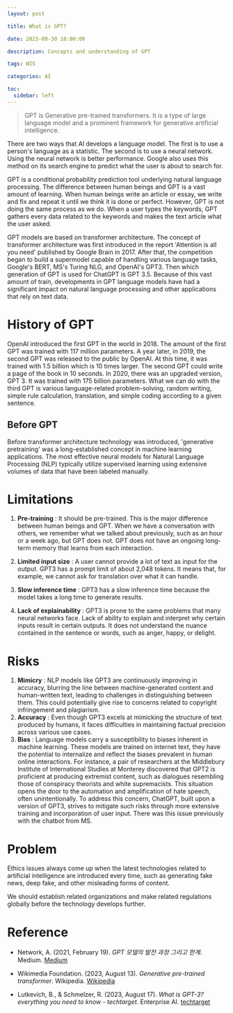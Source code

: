 ```yaml
---
layout: post

title: What is GPT?

date: 2023-08-30 18:00:00

description: Concepts and understanding of GPT

tags: WIS

categories: AI

toc:
  sidebar: left
---
```


> GPT is Generative pre-trained transformers.
> It is a type of large language model and a prominent framework for generative artificial intelligence.

There are two ways that AI develops a language model. The first is to use a person's language as a statistic. The second is to use a neural network. Using the neural network is better performance. Google also uses this method on its search engine to predict what the user is about to search for.

GPT is a conditional probability prediction tool underlying natural language processing. The difference between human beings and GPT is a vast amount of learning.
When human beings write an article or essay, we write and fix and repeat it until we think it is done or perfect. However, GPT is not doing the same process as we do. When a user types the keywords, GPT gathers every data related to the keywords and makes the text article what the user asked.

GPT models are based on transformer architecture.
The concept of transformer architecture was first introduced in the report 'Attention is all you need' published by Google Brain in 2017. After that, the competition began to build a supermodel capable of handling various language tasks, Google's BERT, MS's Turing NLG, and OpenAI's GPT3. Then which generation of GPT is used for ChatGPT is GPT 3.5.
Because of this vast amount of train, developments in GPT language models have had a significant impact on natural language processing and other applications that rely on text data.

# History of GPT

OpenAI introduced the first GPT in the world in 2018. The amount of the first GPT was trained with 117 million parameters. A year later, in 2019, the second GPT was released to the public by OpenAI. At this time, it was trained with 1.5 billion which is 10 times larger. The second GPT could write a page of the book in 10 seconds.
In 2020, there was an upgraded version, GPT 3. It was trained with 175 billion parameters. What we can do with the third GPT is various language-related problem-solving, random writing, simple rule calculation, translation, and simple coding according to a given sentence.

## Before GPT

Before transformer architecture technology was introduced, 'generative pretraining' was a long-established concept in machine learning applications. The most effective neural models for Natural Language Processing (NLP) typically utilize supervised learning using extensive volumes of data that have been labeled manually.

# Limitations

1. **Pre-training** : It should be pre-trained. This is the major difference between human beings and GPT. When we have a conversation with others, we remember what we talked about previously, such as an hour or a week ago, but GPT does not. GPT does not have an ongoing long-term memory that learns from each interaction.

2. **Limited input size** : A user cannot provide a lot of text as input for the output. GPT3 has a prompt limit of about 2,048 tokens. It means that, for example, we cannot ask for translation over what it can handle.

3. **Slow inference time** : GPT3 has a slow inference time because the model takes a long time to generate results.

4. **Lack of explainability** : GPT3 is prone to the same problems that many neural networks face. Lack of ability to explain and interpret why certain inputs result in certain outputs. It does not understand the nuance contained in the sentence or words, such as anger, happy, or delight.

# Risks

1. **Mimicry** : NLP models like GPT3 are continuously improving in accuracy, blurring the line between machine-generated content and human-written text, leading to challenges in distinguishing between them. This could potentially give rise to concerns related to copyright infringement and plagiarism.
2. **Accuracy** : Even though GPT3 excels at mimicking the structure of text produced by humans, it faces difficulties in maintaining factual precision across various use cases.
3. **Bias** : Language models carry a susceptibility to biases inherent in machine learning. These models are trained on internet text, they have the potential to internalize and reflect the biases prevalent in human online interactions. For instance, a pair of researchers at the Middlebury Institute of International Studies at Monterey discovered that GPT2 is proficient at producing extremist content, such as dialogues resembling those of conspiracy theorists and white supremacists. This situation opens the door to the automation and amplification of hate speech, often unintentionally. To address this concern, ChatGPT, built upon a version of GPT3, strives to mitigate such risks through more extensive training and incorporation of user input.
   There was this issue previously with the chatbot from MS.

# Problem

Ethics issues always come up when the latest technologies related to artificial intelligence are introduced every time, such as generating fake news, deep fake, and other misleading forms of content.

We should establish related organizations and make related regulations globally before the technology develops further.

# Reference

- Network, A. (2021, February 19). _GPT 모델의 발전 과정 그리고 한계_. Medium. <a href="https://medium.com/ai-networkkr/gpt-%EB%AA%A8%EB%8D%B8%EC%9D%98-%EB%B0%9C%EC%A0%84-%EA%B3%BC%EC%A0%95-%EA%B7%B8%EB%A6%AC%EA%B3%A0-%ED%95%9C%EA%B3%84-81cea353200c">Medium </a>

- Wikimedia Foundation. (2023, August 13). _Generative pre-trained transformer_. Wikipedia. <a href="https://en.wikipedia.org/wiki/Generative_pre-trained_transformer#:~:text=The%20first%20GPT%20was%20introduced,generate%20novel%20human%2Dlike%20content.">Wikipedia </a>

- Lutkevich, B., & Schmelzer, R. (2023, August 17). _What is GPT-3? everything you need to know - techtarget_. Enterprise AI. <a href="https://www.techtarget.com/searchenterpriseai/definition/GPT-3">techtarget</a>
